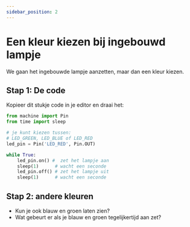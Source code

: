 ```yaml
---
sidebar_position: 2
---
```


# Een kleur kiezen bij ingebouwd lampje

We gaan het ingebouwde lampje aanzetten, maar dan een kleur kiezen.

## Stap 1: De code
Kopieer dit stukje code in je editor en draai het:

```python 
from machine import Pin
from time import sleep

# je kunt kiezen tussen:
# LED_GREEN, LED_BLUE of LED_RED
led_pin = Pin('LED_RED', Pin.OUT)

while True:
    led_pin.on() #  zet het lampje aan
    sleep(1)      # wacht een seconde
    led_pin.off() # zet het lampje uit
    sleep(1)      # wacht een seconde
```

## Stap 2: andere kleuren
- Kun je ook blauw en groen laten zien?
- Wat gebeurt er als je blauw en groen tegelijkertijd aan zet?


